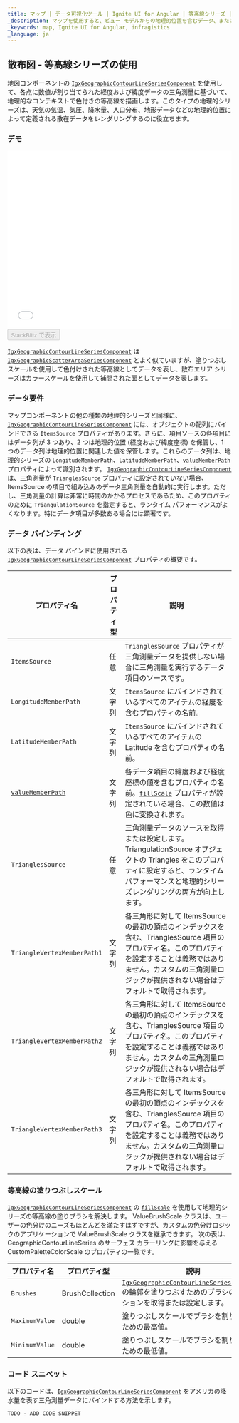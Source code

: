 ```yaml
---
title: マップ | データ可視化ツール | Ignite UI for Angular | 等高線シリーズ | Infragistics
_description: マップを使用すると、ビュー モデルからの地理的位置を含むデータ、またはシェープファイルからロードされた地理空間データを表示できます。詳細については、デモ、依存関係、使用方法、およびツールバーを参照してください。
_keywords: map, Ignite UI for Angular, infragistics
_language: ja
---
```


## 散布図 - 等高線シリーズの使用

地図コンポーネントの [`IgxGeographicContourLineSeriesComponent`](/angular-apis/typescript/latest/classes/igxgeographiccontourlineseriescomponent.html) を使用して、各点に数値が割り当てられた経度および緯度データの三角測量に基づいて、地理的なコンテキストで色付きの等高線を描画します。このタイプの地理的シリーズは、天気の気温、気圧、降水量、人口分布、地形データなどの地理的位置によって定義される散在データをレンダリングするのに役立ちます。

### デモ

<div class="sample-container loading" style="height: 400px">
    <iframe id="geo-map-type-scatter-contour-series-iframe" src='{environment:demosBaseUrl}/maps/geo-map-type-scatter-contour-series' width="100%" height="100%" seamless frameBorder="0" onload="onXPlatSampleIframeContentLoaded(this);"></iframe>
</div>
<div>
    <button data-localize="stackblitz" disabled class="stackblitz-btn"   data-iframe-id="geo-map-type-scatter-contour-series-iframe" data-demos-base-url="{environment:demosBaseUrl}">StackBlitz で表示
    </button>
</div>

<div class="divider--half"></div>

[`IgxGeographicContourLineSeriesComponent`](/angular-apis/typescript/latest/classes/igxgeographiccontourlineseriescomponent.html) は [`IgxGeographicScatterAreaSeriesComponent`](/angular-apis/typescript/latest/classes/igxgeographicscatterareaseriescomponent.html) とよく似ていますが、塗りつぶしスケールを使用して色付けされた等高線としてデータを表し、散布エリア シリーズはカラースケールを使用して補間された面としてデータを表します。

### データ要件

マップコンポーネントの他の種類の地理的シリーズと同様に、[`IgxGeographicContourLineSeriesComponent`](/angular-apis/typescript/latest/classes/igxgeographiccontourlineseriescomponent.html) には、オブジェクトの配列にバインドできる `ItemsSource` プロパティがあります。さらに、項目ソースの各項目にはデータ列が 3 つあり、2 つは地理的位置 (経度および緯度座標) を保管し、1 つのデータ列は地理的位置に関連した値を保管します。これらのデータ列は、地理的シリーズの `LongitudeMemberPath`、`LatitudeMemberPath`、[`valueMemberPath`](/angular-apis/typescript/latest/classes/igxgeographiccontourlineseriescomponent.html#valuememberpath) プロパティによって識別されます。
[`IgxGeographicContourLineSeriesComponent`](/angular-apis/typescript/latest/classes/igxgeographiccontourlineseriescomponent.html) は、三角測量が `TrianglesSource` プロパティに設定されていない場合、ItemsSource の項目で組み込みのデータ三角測量を自動的に実行します。ただし、三角測量の計算は非常に時間のかかるプロセスであるため、このプロパティのために `TriangulationSource` を指定すると、ランタイム パフォーマンスがよくなります。特にデータ項目が多数ある場合には顕著です。

### データ バインディング

以下の表は、データ バインドに使用される [`IgxGeographicContourLineSeriesComponent`](/angular-apis/typescript/latest/classes/igxgeographiccontourlineseriescomponent.html) プロパティの概要です。

| プロパティ名                                                                                                                    | プロパティ型 | 説明                                                                                                                                                                         |
| ------------------------------------------------------------------------------------------------------------------------- | ------ | -------------------------------------------------------------------------------------------------------------------------------------------------------------------------- |
| `ItemsSource`                                                                                                             | 任意     | `TrianglesSource` プロパティが三角測量データを提供しない場合に三角測量を実行するデータ項目のソースです。                                                                                                              |
| `LongitudeMemberPath`                                                                                                     | 文字列    | `ItemsSource` にバインドされているすべてのアイテムの経度を含むプロパティの名前。                                                                                                                            |
| `LatitudeMemberPath`                                                                                                      | 文字列    | `ItemsSource` にバインドされているすべてのアイテムの Latitude を含むプロパティの名前。                                                                                                                    |
| [`valueMemberPath`](/angular-apis/typescript/latest/classes/igxgeographiccontourlineseriescomponent.html#valuememberpath) | 文字列    | 各データ項目の緯度および経度座標の値を含むプロパティの名前。[`fillScale`](/angular-apis/typescript/latest/classes/igxgeographiccontourlineseriescomponent.html#fillscale) プロパティが設定されている場合、この数値は色に変換されます。 |
| `TrianglesSource`                                                                                                         | 任意     | 三角測量データのソースを取得または設定します。TriangulationSource オブジェクトの Triangles をこのプロパティに設定すると、ランタイムパフォーマンスと地理的シリーズレンダリングの両方が向上します。                                                           |
| `TriangleVertexMemberPath1`                                                                                               | 文字列    | 各三角形に対して ItemsSource の最初の頂点のインデックスを含む、TrianglesSource 項目のプロパティ名。このプロパティを設定することは義務ではありません。カスタムの三角測量ロジックが提供されない場合はデフォルトで取得されます。                                              |
| `TriangleVertexMemberPath2`                                                                                               | 文字列    | 各三角形に対して ItemsSource の最初の頂点のインデックスを含む、TrianglesSource 項目のプロパティ名。このプロパティを設定することは義務ではありません。カスタムの三角測量ロジックが提供されない場合はデフォルトで取得されます。                                              |
| `TriangleVertexMemberPath3`                                                                                               | 文字列    | 各三角形に対して ItemsSource の最初の頂点のインデックスを含む、TrianglesSource 項目のプロパティ名。このプロパティを設定することは義務ではありません。カスタムの三角測量ロジックが提供されない場合はデフォルトで取得されます。                                              |

### 等高線の塗りつぶしスケール

[`IgxGeographicContourLineSeriesComponent`](/angular-apis/typescript/latest/classes/igxgeographiccontourlineseriescomponent.html) の [`fillScale`](/angular-apis/typescript/latest/classes/igxgeographiccontourlineseriescomponent.html#fillscale) を使用して地理的シリーズの等高線の塗りブラシを解決します。
ValueBrushScale クラスは、ユーザーの色分けのニーズもほとんどを満たすはずですが、カスタムの色分けロジックのアプリケーションで ValueBrushScale クラスを継承できます。
次の表は、GeographicContourLineSeries のサーフェス カラーリングに影響を与える CustomPaletteColorScale のプロパティの一覧です。

| プロパティ名         | プロパティ型          | 説明                                                                                                                                                                   |
| -------------- | --------------- | -------------------------------------------------------------------------------------------------------------------------------------------------------------------- |
| `Brushes`      | BrushCollection | [`IgxGeographicContourLineSeriesComponent`](/angular-apis/typescript/latest/classes/igxgeographiccontourlineseriescomponent.html) の輪郭を塗りつぶすためのブラシのコレクションを取得または設定します。 |
| `MaximumValue` | double          | 塗りつぶしスケールでブラシを割り当てるための最高値。                                                                                                                                           |
| `MinimumValue` | double          | 塗りつぶしスケールでブラシを割り当てるための最低値。                                                                                                                                           |

### コード スニペット

以下のコードは、[`IgxGeographicContourLineSeriesComponent`](/angular-apis/typescript/latest/classes/igxgeographiccontourlineseriescomponent.html) をアメリカの降水量を表す三角測量データにバインドする方法を示します。

<!-- Angular -->

```html
TODO - ADD CODE SNIPPET
```
